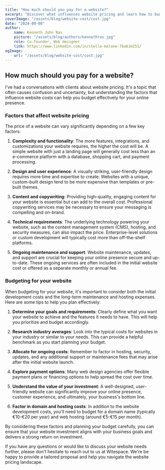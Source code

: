 ```yaml
---
title: "How much should you pay for a website?"
excerpt: "Discover what influences website pricing and learn how to budget effectively for your online presence."
coverImage: "/assets/blog/website-cost/cost.jpg"
date: "2024-09-08"
author:
    name: Kenneth John Ras
    picture: "/assets/blog/authors/kennethras.jpg"
    role: Co-founder, Web designer
    link: https://www.linkedin.com/in/stella-malone-7ba616251/
ogImage:
    url: "/assets/blog/website-cost/cost.jpg"
---
```


## How much should you pay for a website?

I've had a conversations with clients about website pricing. It's a topic that often causes confusion and uncertainty, but understanding the factors that influence website costs can help you budget effectively for your online presence.

### Factors that affect website pricing

The price of a website can vary significantly depending on a few key factors:

1. **Complexity and functionality**: The more features, integrations, and customizations your website requires, the higher the cost will be. A simple website with just a landing page will generally cost less than an e-commerce platform with a database, shopping cart, and payment processing.

2. **Design and user experience**: A visually striking, user-friendly design requires more time and expertise to create. Websites with a unique, custom-built design tend to be more expensive than templates or pre-built themes.

3. **Content and copywriting**: Providing high-quality, engaging content for your website is essential but can add to the overall cost. Professional copywriting services may be necessary to ensure your messaging is compelling and on-brand.

4. **Technical requirements**: The underlying technology powering your website, such as the content management system (CMS), hosting, and security measures, can also impact the price. Enterprise-level solutions or custom development will typically cost more than off-the-shelf platforms.

5. **Ongoing maintenance and support**: Website maintenance, updates, and support are crucial for keeping your online presence secure and up-to-date. These ongoing services are often included in the initial website cost or offered as a separate monthly or annual fee.

### Budgeting for your website

When budgeting for your website, it's important to consider both the initial development costs and the long-term maintenance and hosting expenses. Here are some tips to help you plan effectively:

1. **Determine your goals and requirements**: Clearly define what you want your website to achieve and the features it needs to have. This will help you prioritize and budget accordingly.

2. **Research industry averages**: Look into the typical costs for websites in your industry or similar to your needs. This can provide a helpful benchmark as you start planning your budget.

3. **Allocate for ongoing costs**: Remember to factor in hosting, security, updates, and any additional support or maintenance fees that may arise after the initial website launch.

4. **Explore payment options**: Many web design agencies offer flexible payment plans or financing options to help spread the cost over time.

5. **Understand the value of your investment**: A well-designed, user-friendly website can significantly improve your online presence, customer experience, and ultimately, your business's bottom line.

6. **Factor in domain and hosting costs**: In addition to the website development costs, you'll need to budget for a domain name (typically €10-€20 per year) and web hosting (around €5-€15 per month).

By considering these factors and planning your budget carefully, you can ensure that your website investment aligns with your business goals and delivers a strong return on investment.

If you have any questions or would like to discuss your website needs further, please don't hesitate to reach out to us at Witespace. We're be happy to provide a tailored proposal and help you navigate the website pricing landscape.